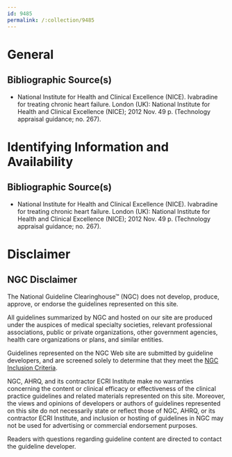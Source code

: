 ```yaml
---
id: 9485
permalink: /:collection/9485
---
```


# General

## Bibliographic Source(s)

- National Institute for Health and Clinical Excellence (NICE). Ivabradine for treating chronic heart failure. London (UK): National Institute for Health and Clinical Excellence (NICE); 2012 Nov. 49 p. (Technology appraisal guidance; no. 267).

# Identifying Information and Availability

## Bibliographic Source(s)

- National Institute for Health and Clinical Excellence (NICE). Ivabradine for treating chronic heart failure. London (UK): National Institute for Health and Clinical Excellence (NICE); 2012 Nov. 49 p. (Technology appraisal guidance; no. 267).

# Disclaimer

## NGC Disclaimer

The National Guideline Clearinghouse™ (NGC) does not develop, produce, approve, or endorse the guidelines represented on this site.

All guidelines summarized by NGC and hosted on our site are produced under the auspices of medical specialty societies, relevant professional associations, public or private organizations, other government agencies, health care organizations or plans, and similar entities.

Guidelines represented on the NGC Web site are submitted by guideline developers, and are screened solely to determine that they meet the [NGC Inclusion Criteria](/help-and-about/summaries/inclusion-criteria).

NGC, AHRQ, and its contractor ECRI Institute make no warranties concerning the content or clinical efficacy or effectiveness of the clinical practice guidelines and related materials represented on this site. Moreover, the views and opinions of developers or authors of guidelines represented on this site do not necessarily state or reflect those of NGC, AHRQ, or its contractor ECRI Institute, and inclusion or hosting of guidelines in NGC may not be used for advertising or commercial endorsement purposes.

Readers with questions regarding guideline content are directed to contact the guideline developer.

